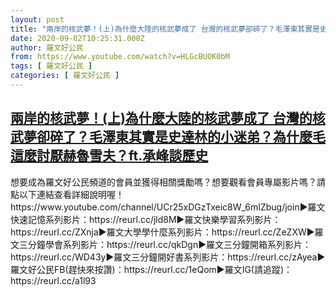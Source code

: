 ```yaml
---
layout: post
title: "兩岸的核武夢！(上)為什麼大陸的核武夢成了 台灣的核武夢卻碎了？毛澤東其實是史達林的小迷弟？為什麼毛這麼討厭赫魯雪夫？ft.承峰談歷史"
date: 2020-09-02T10:25:31.000Z
author: 羅文好公民
from: https://www.youtube.com/watch?v=HLGcBUOK0bM
tags: [ 羅文好公民 ]
categories: [ 羅文好公民 ]
---
```

<!--1599042331000-->
[兩岸的核武夢！(上)為什麼大陸的核武夢成了 台灣的核武夢卻碎了？毛澤東其實是史達林的小迷弟？為什麼毛這麼討厭赫魯雪夫？ft.承峰談歷史](https://www.youtube.com/watch?v=HLGcBUOK0bM)
------

<div>
想要成為羅文好公民頻道的會員並獲得相關獎勵嗎？想要觀看會員專屬影片嗎？請點以下連結查看詳細說明喔！https://www.youtube.com/channel/UCr25xDGzTxeic8W_6mIZbug/join►羅文快速記憶系列影片：https://reurl.cc/jld8M►羅文快樂學習系列影片：https://reurl.cc/ZXnja►羅文大學學什麼系列影片：https://reurl.cc/ZeZXW►羅文三分鐘學會系列影片：https://reurl.cc/qkDgn►羅文三分鐘開箱系列影片：https://reurl.cc/WD43y►羅文三分鐘開好書系列影片：https://reurl.cc/zAyea►羅文好公民FB(趕快來按讚)：https://reurl.cc/1eQom►羅文IG(請追蹤)：https://reurl.cc/a1l93
</div>
